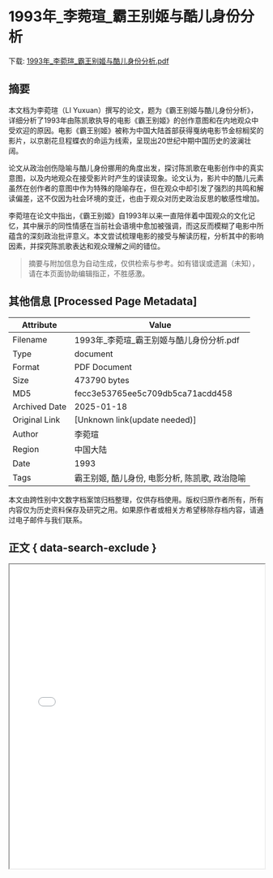 # 1993年_李菀瑄_霸王别姬与酷儿身份分析

<!-- tcd_download_link -->
下载: <a href="../1993年_李菀瑄_霸王别姬与酷儿身份分析.pdf" download>1993年_李菀瑄_霸王别姬与酷儿身份分析.pdf</a>
<!-- tcd_download_link_end -->

## 摘要

<!-- tcd_abstract -->
本文档为李菀瑄（LI Yuxuan）撰写的论文，题为《霸王别姬与酷儿身份分析》，详细分析了1993年由陈凯歌执导的电影《霸王别姬》的创作意图和在内地观众中受欢迎的原因。电影《霸王别姬》被称为中国大陆首部获得戛纳电影节金棕榈奖的影片，以京剧花旦程蝶衣的命运为线索，呈现出20世纪中期中国历史的波澜壮阔。

论文从政治创伤隐喻与酷儿身份挪用的角度出发，探讨陈凯歌在电影创作中的真实意图，以及内地观众在接受影片时产生的误读现象。论文认为，影片中的酷儿元素虽然在创作者的意图中作为特殊的隐喻存在，但在观众中却引发了强烈的共鸣和解读偏差，这不仅因为社会环境的变迁，也由于观众对历史政治反思的敏感性增加。

李菀瑄在论文中指出，《霸王别姬》自1993年以来一直陪伴着中国观众的文化记忆，其中展示的同性情感在当前社会语境中愈加被强调，而这反而模糊了电影中所蕴含的深刻政治批评意义。本文尝试梳理电影的接受与解读历程，分析其中的影响因素，并探究陈凯歌表达和观众理解之间的错位。

<!-- tcd_abstract_end -->

> 摘要与附加信息为自动生成，仅供检索与参考。如有错误或遗漏（未知），请在本页面协助编辑指正，不胜感激。

## 其他信息 [Processed Page Metadata]

| Attribute       | Value                                  |
|-----------------|----------------------------------------|
| Filename        | 1993年_李菀瑄_霸王别姬与酷儿身份分析.pdf                             |
| Type            | document                                 |
| Format          | PDF Document                               |
| Size            | 473790 bytes                           |
| MD5             | fecc3e53765ee5c709db5ca71acdd458                                  |
| Archived Date   | 2025-01-18                             |
| Original Link   | [Unknown link(update needed)]                         |
| Author          | 李菀瑄                               |
| Region          | 中国大陆                               |
| Date            | 1993                                 |
| Tags            | 霸王别姬, 酷儿身份, 电影分析, 陈凯歌, 政治隐喻                                 |

本文由跨性别中文数字档案馆归档整理，仅供存档使用。版权归原作者所有，所有内容仅为历史资料保存及研究之用。如果原作者或相关方希望移除存档内容，请通过电子邮件与我们联系。

## 正文 { data-search-exclude }

<!-- tcd_main_text -->
<iframe src="../1993年_李菀瑄_霸王别姬与酷儿身份分析.pdf" width="100%" height="600px">
    <p>无法显示PDF，请下载查看。</p>
</iframe>
<!-- tcd_main_text_end -->

